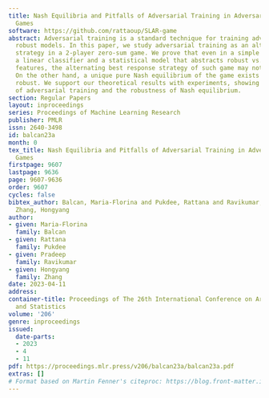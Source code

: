 ```yaml
---
title: Nash Equilibria and Pitfalls of Adversarial Training in Adversarial Robustness
  Games
software: https://github.com/rattaoup/SLAR-game
abstract: Adversarial training is a standard technique for training adversarially
  robust models. In this paper, we study adversarial training as an alternating best-response
  strategy in a 2-player zero-sum game. We prove that even in a simple scenario of
  a linear classifier and a statistical model that abstracts robust vs. non-robust
  features, the alternating best response strategy of such game may not converge.
  On the other hand, a unique pure Nash equilibrium of the game exists and is provably
  robust. We support our theoretical results with experiments, showing the non-convergence
  of adversarial training and the robustness of Nash equilibrium.
section: Regular Papers
layout: inproceedings
series: Proceedings of Machine Learning Research
publisher: PMLR
issn: 2640-3498
id: balcan23a
month: 0
tex_title: Nash Equilibria and Pitfalls of Adversarial Training in Adversarial Robustness
  Games
firstpage: 9607
lastpage: 9636
page: 9607-9636
order: 9607
cycles: false
bibtex_author: Balcan, Maria-Florina and Pukdee, Rattana and Ravikumar, Pradeep and
  Zhang, Hongyang
author:
- given: Maria-Florina
  family: Balcan
- given: Rattana
  family: Pukdee
- given: Pradeep
  family: Ravikumar
- given: Hongyang
  family: Zhang
date: 2023-04-11
address:
container-title: Proceedings of The 26th International Conference on Artificial Intelligence
  and Statistics
volume: '206'
genre: inproceedings
issued:
  date-parts:
  - 2023
  - 4
  - 11
pdf: https://proceedings.mlr.press/v206/balcan23a/balcan23a.pdf
extras: []
# Format based on Martin Fenner's citeproc: https://blog.front-matter.io/posts/citeproc-yaml-for-bibliographies/
---
```

